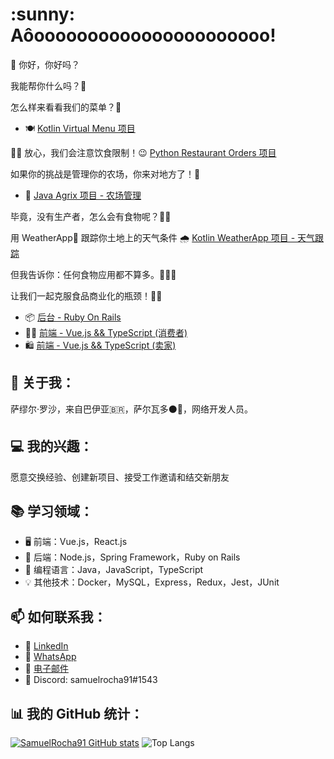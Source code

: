 <h1>:sunny: Aôoooooooooooooooooooooo! </h1>

👋 你好，你好吗？

<div>
  <p>我能帮你什么吗？🥰</p>
  <p>怎么样来看看我们的菜单？🧾</p>
  <ul>
    <li>
      🍽️ <a href="https://github.com/SamuelRocha91/kotlinVirtualMenu" target="_blank">Kotlin Virtual Menu 项目</a>
    </li>
  </ul>
  <p>
    👩‍🍳 放心，我们会注意饮食限制！😉
      <a href="https://github.com/SamuelRocha91/restaurantOrders" target="_blank">Python Restaurant Orders 项目</a>
  </p>
</div>

<p>如果你的挑战是管理你的农场，你来对地方了！🎯</p>
<ul>
  <li>🌾 <a href="https://github.com/SamuelRocha91/Agrix" target="_blank">Java Agrix 项目 - 农场管理</a></li>
</ul>
<p>毕竟，没有生产者，怎么会有食物呢？🤔👀</p>

<p>用 WeatherApp📱 跟踪你土地上的天气条件 🌧️ <a href="https://github.com/SamuelRocha91/Agrix" target="_blank">Kotlin WeatherApp 项目 - 天气跟踪</a></p>
<p>但我告诉你：任何食物应用都不算多。🤪🚀🤷 </p>
<p>让我们一起克服食品商业化的瓶颈！💯🥗</p>
<ul>
  <li>📦 <a href="https://github.com/SamuelRocha91/delivery_back" target="_blank">后台 - Ruby On Rails</a></li>
  <li>👨‍💻 <a href="https://github.com/SamuelRocha91/consumy" target="_blank">前端 - Vue.js && TypeScript (消费者)</a></li>
  <li>🛍️ <a href="https://github.com/SamuelRocha91/seller_application" target="_blank">前端 - Vue.js && TypeScript (卖家)</a></li>
</ul>

<h2>🧑 关于我：</h2>
<p>萨缪尔·罗沙，来自巴伊亚🇧🇷，萨尔瓦多⚫🔴，网络开发人员。</p>

<h2>💻 我的兴趣：</h2>
<p>愿意交换经验、创建新项目、接受工作邀请和结交新朋友</p>

<h2>📚 学习领域：</h2>
<ul>
  <li>🖥️ 前端：Vue.js，React.js</li>
  <li>📡 后端：Node.js，Spring Framework，Ruby on Rails</li>
  <li>📖 编程语言：Java，JavaScript，TypeScript</li>
  <li>💡 其他技术：Docker，MySQL，Express，Redux，Jest，JUnit</li>
</ul>

<h2>📫 如何联系我：</h2>
<ul>
  <li>💼 <a href="https://www.linkedin.com/in/samuel-rocha-88278224a/" target="_blank">LinkedIn</a></li>
  <li>📱 <a href="https://wa.me/71992594946" target="_blank">WhatsApp</a></li>
  <li>📧 <a href="mailto:samuel_sr@hotmail.com.br">电子邮件</a></li>
  <li>💬 Discord: samuelrocha91#1543</li>
</ul>

<h2>📊 我的 GitHub 统计：</h2>

[![SamuelRocha91 GitHub stats](https://github-readme-stats.vercel.app/api?username=SamuelRocha91)](https://github.com/SamuelRocha91/github-readme-stats)
![Top Langs](https://github-readme-stats.vercel.app/api/top-langs/?username=SamuelRocha91&langs_count=8&layout=compact)
